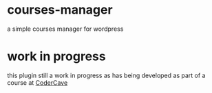 # courses-manager
a simple courses manager for wordpress

# work in progress
this plugin still a work in progress as has being developed as part of a course at [CoderCave](https://codercave.net)


